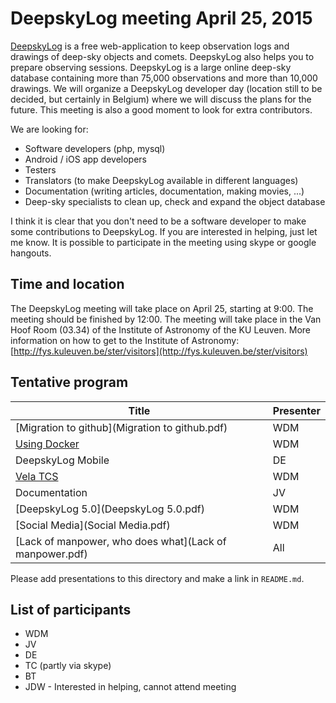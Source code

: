 # DeepskyLog meeting April 25, 2015

[DeepskyLog](http://www.deepskylog.org) is a free web-application to keep observation logs and drawings of deep-sky objects and comets. DeepskyLog also helps you to prepare observing sessions. DeepskyLog is a large online deep-sky database containing more than 75,000 observations and more than 10,000 drawings.
We will organize a DeepskyLog developer day (location still to be decided, but certainly in Belgium) where we will discuss the plans for the future. This meeting is also a good moment to look for extra contributors.

We are looking for:
* Software developers (php, mysql)
* Android / iOS app developers
* Testers
* Translators (to make DeepskyLog available in different languages)
* Documentation (writing articles, documentation, making movies, ...)
* Deep-sky specialists to clean up, check and expand the object database

I think it is clear that you don't need to be a software developer to make some contributions to DeepskyLog. If you are interested in helping, just let me know. It is possible to participate in the meeting using skype or google hangouts.

## Time and location

The DeepskyLog meeting will take place on April 25, starting at 9:00. The meeting should be finished by 12:00.
The meeting will take place in the Van Hoof Room (03.34) of the Institute of Astronomy of the KU Leuven. More information on how to get to the Institute of Astronomy: [http://fys.kuleuven.be/ster/visitors](http://fys.kuleuven.be/ster/visitors)

## Tentative program

| Title | Presenter |
| ----- | --------- |
| [Migration to github](Migration to github.pdf) | WDM |
| [Using Docker](Docker.pdf) | WDM |
| DeepskyLog Mobile	| DE |
| [Vela TCS](Vela.pdf) | WDM |	
| Documentation | JV |
| [DeepskyLog 5.0](DeepskyLog 5.0.pdf) | WDM |
| [Social Media](Social Media.pdf) | WDM |
| [Lack of manpower, who does what](Lack of manpower.pdf) | All |

Please add presentations to this directory and make a link in `README.md`.

## List of participants

* WDM
* JV
* DE
* TC (partly via skype)
* BT
* JDW - Interested in helping, cannot attend meeting
